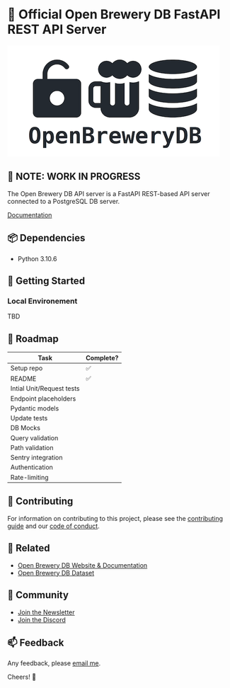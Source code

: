 # 🍻 Official Open Brewery DB FastAPI REST API Server

![Open Brewery DB Logo](OpenBreweryDBLogo.png)

## 🛑 NOTE: WORK IN PROGRESS

The Open Brewery DB API server is a FastAPI REST-based API server connected to a PostgreSQL DB server.

[Documentation](https://www.openbrewerydb.org/)

## 📦 Dependencies

- Python 3.10.6

## 🚀 Getting Started

### Local Environement

TBD

## 🚛 Roadmap

| Task                      | Complete? |
| ------------------------- | --------- |
| Setup repo                | ✅        |
| README                    | ✅        |
| Intial Unit/Request tests |           |
| Endpoint placeholders     |           |
| Pydantic models           |           |
| Update tests              |           |
| DB Mocks                  |           |
| Query validation          |           |
| Path validation           |           |
| Sentry integration        |           |
| Authentication            |           |
| Rate-limiting             |           |

## 🤝 Contributing

For information on contributing to this project, please see the [contributing guide](CONTRIBUTING.md) and our [code of conduct](CODE_OF_CONDUCT.md).

## 🔗 Related

- [Open Brewery DB Website & Documentation](https://github.com/openbrewerydb/openbrewerydb-sveltekit)
- [Open Brewery DB Dataset](https://github.com/openbrewerydb/openbrewerydb)

## 👾 Community

- [Join the Newsletter](http://eepurl.com/dBjS0j)
- [Join the Discord](https://discord.gg/SHtpdEN)

## 📫 Feedback

Any feedback, please [email me](mailto:chris@openbrewerydb.org).

Cheers! 🍻
